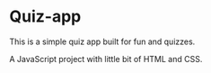 # Quiz-app
This is a simple quiz app built for fun and quizzes.

A JavaScript project with little bit of HTML and CSS.
